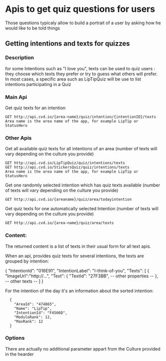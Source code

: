 # Apis to get quiz questions for users
Those questions typicaly allow to build a portrait of a user by asking how he would like to be told things

## Getting intentions and texts for quizzes

### Description
for some Intentions such as "I love you", texts can be used to quiz users : they choose which texts they prefer or try to guess what others will prefer. 
In most cases, a specific area such as LipTipQuiz will be use to list intentions participating in a Quiz
### Main Api

Get quiz texts for an intention

    GET http://api.cvd.io/{area-name}/quiz/intention/{intentionID}/texts
    Area name is the area name of the app, for example LipTip or StatusHero

### Other Apis

Get all available quiz texts for all intentions of an area (number of texts will vary depending on the culture you provide)

    GET http://api.cvd.io/LipTipQuiz/quiz/intentions/texts
    GET http://api.cvd.io/StickersQuiz/quiz/intentions/texts
    Area name is the area name of the app, for example LipTip or StatusHero
 
Get one randomly selected intention which has quiz texts available (number of texts will vary depending on the culture you provide)

    GET http://api.cvd.io/{areaname}/quiz/area/todayintention

Get quiz texts for one automatically selected Intention (number of texts will vary depending on the culture you provide)

    GET http://api.cvd.io/{area-name}/quiz/area/texts
    
  
### Content:

The returned content is a list of texts in their usual form for all text apis.

When an api, provides quiz texts for several intentions, the texts are grouped by intention:

{
    "IntentionId": "016E91",
    "IntentionLabel": "I-think-of-you",
    "Texts": [
        {
            "ImageUrl":"http://...",
            "Text": {
              "TextId": "27F3BB",
              -- other properties --
        },
        -- other texts --
    ]
}


For the intention of the day it's an information about the sorted intention:

      {
        "AreaId": "474865",
        "Name": "LipTip",
        "IntentionId": "F4566D",
        "ModuloRank": 12,
        "MaxRank": 12
      }


### Options

There are actually no additional parameter appart from the Culture provided in the hearder
